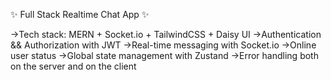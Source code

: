 ✨ Full Stack Realtime Chat App ✨

->Tech stack: MERN + Socket.io + TailwindCSS + Daisy UI
->Authentication && Authorization with JWT
->Real-time messaging with Socket.io
->Online user status
->Global state management with Zustand
->Error handling both on the server and on the client
